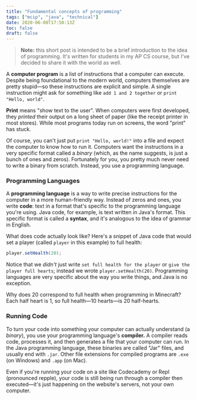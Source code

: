 ```yaml
---
title: "Fundamental concepts of programming"
tags: ["mcip", "java", "technical"]
date: 2020-06-08T17:50:13Z
toc: false
draft: false
---
```


> **Note:** this short post is intended to be a brief introduction to the idea of programming. It's written for students in my AP CS course, but I've decided to share it with the world as well.

A **computer program** is a list of instructions that a computer can execute. Despite being foundational to the modern world, computers themselves are pretty stupid—so these instructions are explicit and simple. A single instruction might ask for something like `add 1 and 2 together` or `print "Hello, world"`.

**Print** means "show text to the user". When computers were first developed, they *printed* their output on a long sheet of paper (like the receipt printer in most stores). While most programs today run on screens, the word "print" has stuck.

Of course, you can't just put `print "Hello, world!"` into a file and expect the computer to know how to run it. Computers want the instructions in a very specific format called a *binary* (which, as the name suggests, is just a bunch of ones and zeros). Fortunately for you, you pretty much never need to write a binary from scratch. Instead, you use a programming language.

### Programming Languages

A **programming language** is a way to write precise instructions for the computer in a more human-friendly way. Instead of zeros and ones, you write **code**: text in a format that's specific to the programming language you're using. Java code, for example, is text written in Java's format. This specific format is called a **syntax**, and it's analogous to the idea of grammar in English. 

What does code actually look like? Here's a snippet of Java code that would set a player (called `player` in this example) to full health:

```java
player.setHealth(20);
```

Notice that we *didn't* just write `set full health for the player` or `give the player full hearts`; instead we wrote `player.setHealth(20)`. Programming languages are very specific about the way you write things, and Java is no exception.

Why does 20 correspond to full health when programming in Minecraft? Each half heart is 1, so full health—10 hearts—is 20 half-hearts.

### Running Code

To turn your code into something your computer can actually understand (a *binary*), you use your programming language's **compiler.** A compiler reads code, processes it, and then generates a file that your computer can run. In the Java programming language, these binaries are called "Jar" files, and usually end with `.jar`. Other file extensions for compiled programs are `.exe` (on Windows) and `.app` (on Mac).

Even if you're running your code on a site like Codecademy or Repl (pronounced repple), your code is still being run through a compiler then executed—it's just happening on the website's servers, not your own computer.